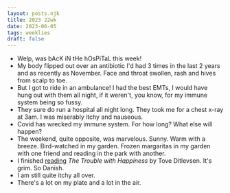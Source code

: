 ```yaml
---
layout: posts.njk
title: 2023 22wk
date: 2023-06-05
tags: weeklies
draft: false
---
```


<section class="two-imgs">
</section>

- Welp, was bAcK iN tHe hOsPiTaL this week!
- My body flipped out over an antibiotic I'd had 3 times in the last 2 years and as recently as November. Face and throat swollen, rash and hives from scalp to toe. 
- But I got to ride in an ambulance! I had the best EMTs, I would have hung out with them all night, if it weren't, you know, for my immune system being so fussy. 
- They sure do run a hospital all night long. They took me for a chest x-ray at 3am. I was miserably itchy and nauseous. 
- Covid has wrecked my immune system. For how long? What else will happen?
- The weekend, quite opposite, was marvelous. Sunny. Warm with a breeze. Bird-watched in my garden. Frozen margaritas in my garden with one friend and reading in the park with another.
- I finished [reading](/reading) _The Trouble with Happiness_ by Tove Ditlevsen. It's grim. So Danish.
- I am still quite itchy all over. 
- There's a lot on my plate and a lot in the air. 